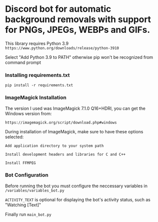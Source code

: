 # Discord bot for automatic background removals with support for PNGs, JPEGs, WEBPs and GIFs.




This library requires Python 3.9
`https://www.python.org/downloads/release/python-3910`

Select "Add Python 3.9 to PATH" otherwise pip won't be recognized from command prompt

### Installing requirements.txt
```pip install -r requirements.txt```

### ImageMagick Installation
The version I used was ImageMagick 7.1.0 Q16+HDRI, you can get the Windows version from:

`https://imagemagick.org/script/download.php#windows`

During installation of ImageMagick, make sure to have these options selected:

`Add application directory to your system path`

`Install development headers and libraries for C and C++`

`Install FFMPEG`


### Bot Configuration
Before running the bot you must configure the neccessary variables in `/variables/variables_bot.py`

`ACTIVITY_TEXT` is optional for displaying the bot's activity status, such as "Watching [Text]" 

Finally run `main_bot.py`
